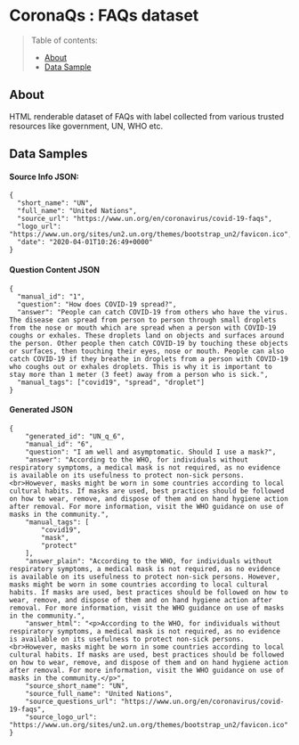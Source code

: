 
# CoronaQs : FAQs dataset


> Table of contents:
> * [About](#about)
> * [Data Sample](#data-samples)




## About
HTML renderable dataset of FAQs with label collected from various trusted resources like government, UN, WHO etc.

## Data Samples

#### Source Info JSON:
    {
      "short_name": "UN",
      "full_name": "United Nations",
      "source_url": "https://www.un.org/en/coronavirus/covid-19-faqs",
      "logo_url": "https://www.un.org/sites/un2.un.org/themes/bootstrap_un2/favicon.ico",
      "date": "2020-04-01T10:26:49+0000"
    }

#### Question Content JSON
    {
      "manual_id": "1",
      "question": "How does COVID-19 spread?",
      "answer": "People can catch COVID-19 from others who have the virus. The disease can spread from person to person through small droplets from the nose or mouth which are spread when a person with COVID-19 coughs or exhales. These droplets land on objects and surfaces around the person. Other people then catch COVID-19 by touching these objects or surfaces, then touching their eyes, nose or mouth. People can also catch COVID-19 if they breathe in droplets from a person with COVID-19 who coughs out or exhales droplets. This is why it is important to stay more than 1 meter (3 feet) away from a person who is sick.",
      "manual_tags": ["covid19", "spread", "droplet"]
    }


#### Generated JSON
    {
        "generated_id": "UN_q_6",
        "manual_id": "6",
        "question": "I am well and asymptomatic. Should I use a mask?",
        "answer": "According to the WHO, for individuals without respiratory symptoms, a medical mask is not required, as no evidence is available on its usefulness to protect non-sick persons.<br>However, masks might be worn in some countries according to local cultural habits. If masks are used, best practices should be followed on how to wear, remove, and dispose of them and on hand hygiene action after removal. For more information, visit the WHO guidance on use of masks in the community.",
        "manual_tags": [
            "covid19",
            "mask",
            "protect"
        ],
        "answer_plain": "According to the WHO, for individuals without respiratory symptoms, a medical mask is not required, as no evidence is available on its usefulness to protect non-sick persons. However, masks might be worn in some countries according to local cultural habits. If masks are used, best practices should be followed on how to wear, remove, and dispose of them and on hand hygiene action after removal. For more information, visit the WHO guidance on use of masks in the community.",
        "answer_html": "<p>According to the WHO, for individuals without respiratory symptoms, a medical mask is not required, as no evidence is available on its usefulness to protect non-sick persons.<br>However, masks might be worn in some countries according to local cultural habits. If masks are used, best practices should be followed on how to wear, remove, and dispose of them and on hand hygiene action after removal. For more information, visit the WHO guidance on use of masks in the community.</p>",
        "source_short_name": "UN",
        "source_full_name": "United Nations",
        "source_questions_url": "https://www.un.org/en/coronavirus/covid-19-faqs",
        "source_logo_url": "https://www.un.org/sites/un2.un.org/themes/bootstrap_un2/favicon.ico"
    }
